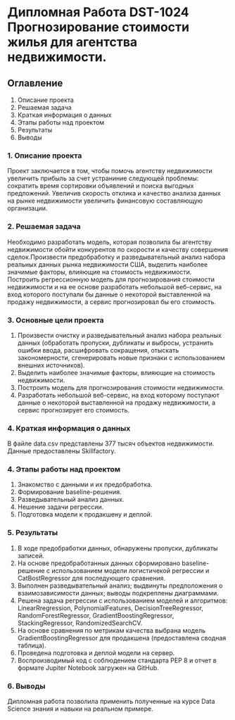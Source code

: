 # Дипломная Работа DST-1024 Прогнозирование стоимости жилья для агентства недвижимости.
 

## Оглавление   
1. Описание проекта 
2. Решаемая задача
3. Краткая информация о данных  
4. Этапы работы над проектом
5. Результаты  
6. Выводы 



### 1. Описание проекта    
Проект заключается в том, чтобы помочь агентству недвижимости увеличить прибыль за счет устраниние следующей проблемы: сократить время сортировки объявлений и поиска выгодных предложений. Увеличив скорость отклика и качество анализа данных на рынке недвижимости увеличить финансовую составляющую организации.


### 2. Решаемая задача    

Необходимо разработать модель, которая позволила бы агентству недвижимости обойти конкурентов по скорости и качеству совершения сделок.Произвести предобработку и разведывательный анализ набора реальных данных рынка недвижимости США, выделить наиболее значимые факторы, влияющие на стоимость недвижимости.  
Построить регрессионную модель для прогнозирования стоимости недвижимости и на ее основе разработать небольшой веб-сервис, на вход которого поступали бы данные о некоторой выставленной на продажу недвижимости, а сервис прогнозировал бы его стоимость.  


### 3. Основные цели проекта
1. Произвести очистку и разведывательный анализ набора реальных данных (обработать пропуски, дубликаты и выбросы, устранить ошибки ввода, расшифровать сокращения, отыскать закономерности, сгенерировать новые признаки с использованием внешних источников).
2. Выделить наиболее значимые факторы, влияющие на стоимость недвижимости.  
3. Построить модель для прогнозирования стоимости недвижимости.  
4. Разработать небольшой веб-сервис, на вход которому поступают данные о некоторой выставленной на продажу недвижимости, а сервис прогнозирует его стоимость.


### 4. Краткая информация о данных  
В файле data.csv представлены 377 тысяч объектов недвижимости. Данные  предоставлены Skillfactory.  
  

### 4. Этапы работы над проектом  
1. Знакомство с данными и их предобработка.  
2. Формирование baseline-решения.  
3. Разведывательный анализ данных.  
4. Hешение задачи регрессии.  
5. Подготовка модели к продакшену и деплой.  


### 5. Результаты  
1. В ходе предобработки данных, обнаружены пропуски, дубликаты записей.  
2. На основе предобработанных данных сформировано baseline-решение с использованием модели логистичекой регрессии и CatBostRegressor для последующего сравнения.  
3. Выполнен разведывательный анализ; выдвинуты предположения о взаимозависимости данных; выводы подкреплены диаграммами.   
4. Решена задача регрессии с использованием моделей и алгоритмов: LinearRregression, PolynomialFeatures, DecisionTreeRegressor, RandomForestRegressor, GradientBoostingRegressor, StackingRegressor,  RandomizedSearchCV.  
5. На основе сравнения по метрикам качества выбрана модель GradientBoostingRegressor для продакшена (предоставлена сводная таблица).  
6. Проведена подготовка и деплой модели на сервер.  
7. Воспроизводимый код с соблюдением стандарта PEP 8 и отчет в формате Jupiter Notebook загружен на GitHub.  



### 6. Выводы  
Дипломная работа позволила применить полученные на курсе Data Science знания и навыки на реальном примере.





